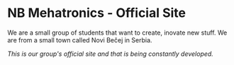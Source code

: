 # NB Mehatronics - Official Site
We are a small group of students that want to create, inovate new stuff.
We are from a small town called Novi Bečej in Serbia.

*This is our group's official site and that is being constantly developed.*
